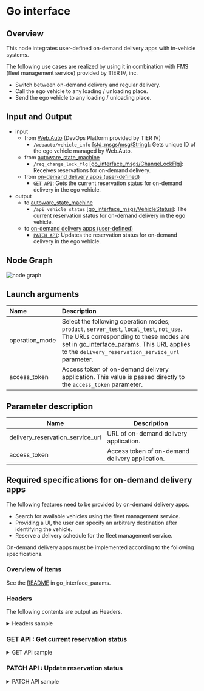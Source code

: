 # Go interface

## Overview
This node integrates user-defined on-demand delivery apps with in-vehicle systems.

The following use cases are realized by using it in combination with FMS (fleet management service) provided by TIER IV, inc.

- Switch between on-demand delivery and regular delivery.
- Call the ego vehicle to any loading / unloading place.
- Send the ego vehicle to any loading / unloading place.

## Input and Output
- input
  - from [Web.Auto](https://tier4.jp/en/products/#webauto) (DevOps Platform provided by TIER IV)
    - `/webauto/vehicle_info` \[[std_msgs/msg/String](https://docs.ros2.org/foxy/api/std_msgs/msg/String.html)\]: Gets unique ID of the ego vehicle managed by Web.Auto.
  - from [autoware_state_machine](https://github.com/eve-autonomy/autoware_state_machine/) 
    - `/req_change_lock_flg` \[[go_interface_msgs/ChangeLockFlg](https://github.com/eve-autonomy/go_interface_msgs/blob/main/msg/ChangeLockFlg.msg)\]: Receives reservations for on-demand delivery.
  - from [on-demand delivery apps (user-defined)](#required-specifications-for-on-demand-delivery-apps)
    - [`GET API`](#get-api--get-current-reservation-status): Gets the current reservation status for on-demand delivery in the ego vehicle.
- output
  - to [autoware_state_machine](https://github.com/eve-autonomy/autoware_state_machine)
    - `/api_vehicle_status` \[[go_interface_msgs/VehicleStatus](https://github.com/eve-autonomy/go_interface_msgs/blob/main/msg/VehicleStatus.msg)\]: The current reservation status for on-demand delivery in the ego vehicle.
  - to [on-demand delivery apps (user-defined)](#required-specifications-for-on-demand-delivery-apps)
    - [`PATCH API`](#patch-api--update-reservation-status): Updates the reservation status for on-demand delivery in the ego vehicle.

## Node Graph
![node graph](http://www.plantuml.com/plantuml/proxy?src=https://raw.githubusercontent.com/eve-autonomy/go_interface/docs/node_graph.pu)

## Launch arguments
|Name|Description|
|:---|:----------|
|operation_mode|Select the following operation modes; `product`, `server_test`, `local_test`, `not_use`. The URLs corresponding to these modes are set in [go_interface_params](https://github.com/eve-autonomy/go_interface_params.default). This URL applies to the `delivery_reservation_service_url` parameter.|
|access_token|Access token of on-demand delivery application. This value is passed directly to the `access_token` parameter.|

## Parameter description
<table>
  <thead>
    <tr>
      <th scope="col">Name</th>
      <th scope="col">Description</th>
    </tr>
  </thead>
  <tbody>
    <tr>
      <td>delivery_reservation_service_url</td>
      <td>URL of on-demand delivery application.</td>
    <tr>
    <tr>
      <td>access_token</td>
      <td>Access token of on-demand delivery application.</td>
    <tr>
  </tbody>
</table>

## Required specifications for on-demand delivery apps

The following features need to be provided by on-demand delivery apps.
- Search for available vehicles using the fleet management service.
- Providing a UI, the user can specify an arbitrary destination after identifying the vehicle.
- Reserve a delivery schedule for the fleet management service.

On-demand delivery apps must be implemented according to the following specifications.


### Overview of items 
See the [README](https://github.com/eve-autonomy/go_interface_params.default) in go_interface_params.

### Headers
The following contents are output as Headers.

<details><summary>Headers sample</summary><div>

```
{
  "Accept": "application/json",
  "Content-Type": "application/json",
  "Authorization": "Token 0123456789abcdefgh"
}
```

</div></details>

### GET API : Get current reservation status

<details><summary>GET API sample</summary><div>

#### Request Sample for GET API
```
GET (server_url)/api/vehicle_status?vehicle_id=t728943hy098r3 HTTP/1.1
```
#### Response Sample for GET API
```
{
  "result":
  {
    "vehicle_id": t728943hy098r3,
    "lock_flg": 0,
    "voice_flg": 0,
    "active_scedule_exist": 1
  }
}
```

</div></details>

### PATCH API : Update reservation status

<details><summary>PATCH API sample</summary><div>

#### Request Sample for PATCH API
```
PATCH (server_url)/api/vehicle_status HTTP/1.1

{
  "vehicle_id": 3wpo8r932tc02,
  "lock_flg": 1
}
```
#### Response Sample for PATCH API
```
{
  "result":
  {
    "vehicle_id": 3wpo8r932tc02,
    "lock_flg": 1
  }
}
```

</div></details>
